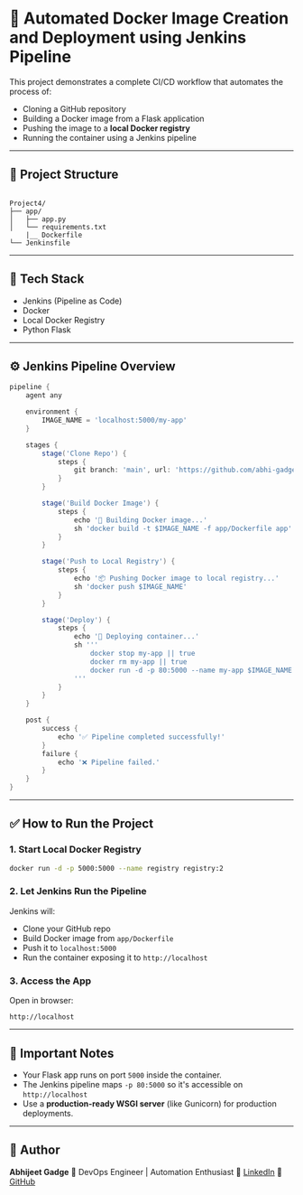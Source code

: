 # 🚀 Automated Docker Image Creation and Deployment using Jenkins Pipeline

This project demonstrates a complete CI/CD workflow that automates the process of:

- Cloning a GitHub repository
- Building a Docker image from a Flask application
- Pushing the image to a **local Docker registry**
- Running the container using a Jenkins pipeline

---

## 📁 Project Structure

```

Project4/
├── app/
│   ├── app.py
│   └── requirements.txt
    |__ Dockerfile
└── Jenkinsfile

````

---

## 🔧 Tech Stack

- Jenkins (Pipeline as Code)
- Docker
- Local Docker Registry
- Python Flask

---

## ⚙️ Jenkins Pipeline Overview

```groovy
pipeline {
    agent any

    environment {
        IMAGE_NAME = 'localhost:5000/my-app'
    }

    stages {
        stage('Clone Repo') {
            steps {
                git branch: 'main', url: 'https://github.com/abhi-gadge1773/Automated-Docker-Image-Creation-and-Deployment-using-Jenkins-Pipeline-.git'
            }
        }

        stage('Build Docker Image') {
            steps {
                echo '🔨 Building Docker image...'
                sh 'docker build -t $IMAGE_NAME -f app/Dockerfile app'
            }
        }

        stage('Push to Local Registry') {
            steps {
                echo '📦 Pushing Docker image to local registry...'
                sh 'docker push $IMAGE_NAME'
            }
        }

        stage('Deploy') {
            steps {
                echo '🚀 Deploying container...'
                sh '''
                    docker stop my-app || true
                    docker rm my-app || true
                    docker run -d -p 80:5000 --name my-app $IMAGE_NAME
                '''
            }
        }
    }

    post {
        success {
            echo '✅ Pipeline completed successfully!'
        }
        failure {
            echo '❌ Pipeline failed.'
        }
    }
}
````

---

## ✅ How to Run the Project

### 1. Start Local Docker Registry

```bash
docker run -d -p 5000:5000 --name registry registry:2
```

### 2. Let Jenkins Run the Pipeline

Jenkins will:

* Clone your GitHub repo
* Build Docker image from `app/Dockerfile`
* Push it to `localhost:5000`
* Run the container exposing it to `http://localhost`

### 3. Access the App

Open in browser:

```
http://localhost
```

---

## 📌 Important Notes

* Your Flask app runs on port `5000` inside the container.
* The Jenkins pipeline maps `-p 80:5000` so it's accessible on `http://localhost`
* Use a **production-ready WSGI server** (like Gunicorn) for production deployments.

---

## 🧠 Author

**Abhijeet Gadge**
🔧 DevOps Engineer | Automation Enthusiast
🔗 [LinkedIn](https://www.linkedin.com/in/abhijeetgadge/)
🔗 [GitHub](https://github.com/abhi-gadge1773)

